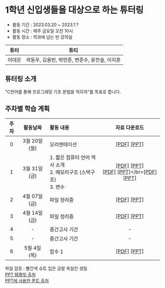 # 1학년 신입생들을 대상으로 하는 튜터링
* 활동 기간 : 2023.03.20 ~ 2023.?.?
* 활동 시간 : 매주 금요일 오전 10시
* 활동 장소 : 학과에 남는 빈 강의실

| 튜터 | 튜티 |
| ------ | :------: |
| 이대은 | 곽동우, 김용빈, 박민준, 변준수, 윤찬솔, 이지훈 |

## 튜터링 소개
"C언어를 통해 프로그래밍 기초 문법을 익히자"를 목표로 합니다.


## 주차별 학습 계획
| 주차 | 활동날짜 | 활동 내용 | 자료 다운로드 |
| :------: | :------: | :------ | :------: |
| 0 | 3월 20일 (월) | 오리엔테이션|[[PDF]](https://github.com/2daeeun/C_freshman_tutoring/raw/main/00주차_03월_20일/00주차_OT_오리엔테이션.pdf) [[PPT]](https://github.com/2daeeun/C_freshman_tutoring/raw/main/00주차_03월_20일/00주차_OT_오리엔테이션.pptx) |
| 1 | 3월 31일 (금)|  1. 짧은 컴퓨터 언어 역사 소개</br>2. 메모리구조 (스택구조)</br>3. 변수|[[PDF]](https://github.com/2daeeun/C_freshman_tutoring/raw/main/01주차_03월_31일/01주차_1_짧은_컴퓨터_언어_역사_소개.pdf) [[PPT]](https://github.com/2daeeun/C_freshman_tutoring/raw/main/01주차_03월_31일/01주차_1_짧은_컴퓨터_언어_역사_소개.pptx)</br>[[PDF]](https://github.com/2daeeun/C_freshman_tutoring/raw/main/01주차_03월_31일/01주차_2_메모리_구조(feat_스택구조).pdf) [[PPT]](https://github.com/2daeeun/C_freshman_tutoring/raw/main/01주차_03월_31일/01주차_2_메모리_구조(feat_스택구조).pptx)</br>[[PDF]](https://github.com/2daeeun/C_freshman_tutoring/raw/main/01주차_03월_31일/01주차_3_변수.pdf) [[PPT]](https://github.com/2daeeun/C_freshman_tutoring/raw/main/01주차_03월_31일/01주차_3_변수.pptx)|
| 2 | 4월 07일 (금)| 파일 정리중 |[[PDF]](url) [[PPT]](url) |
| 3 | 4월 14일 (금)| 파일 정리중 |[[PDF]](url) [[PPT]](url) |
| 4 | - | 중간고사 기간 | - |
| 5 | - | 중간고사 기간 | - |
| 6 | 5월 4일 (목)| 함수 1|[[PDF]](https://github.com/2daeeun/C_freshman_tutoring/raw/main/06주차_05월_04일/06주차_함수1.pdf) [[PPT]](https://github.com/2daeeun/C_freshman_tutoring/raw/main/06주차_05월_04일/06주차_함수1.pptx) |


파일 암호 : 빨간색 슈트 입은 금발 독일인 생일  
[PPT 템플릿 출처](https://slidesgo.com/theme/retato-slideshow#search-simple+blue&position-14&results-298&rs=search)  
[PPT에 사용한 폰트 출처](https://afplay.tistory.com/2449)
